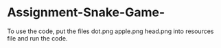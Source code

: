 # Assignment-Snake-Game-
To use the code, put the files dot.png apple.png head.png into resources file and run the code.

